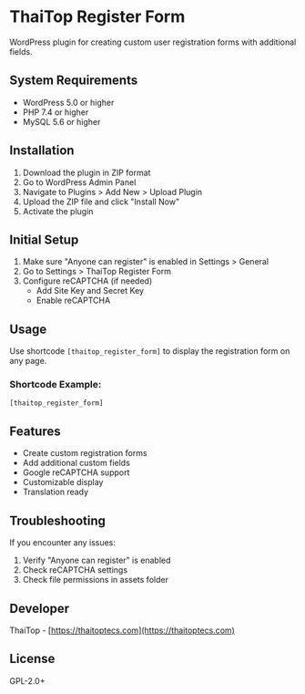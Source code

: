 # ThaiTop Register Form

WordPress plugin for creating custom user registration forms with additional fields.

## System Requirements
- WordPress 5.0 or higher
- PHP 7.4 or higher
- MySQL 5.6 or higher

## Installation
1. Download the plugin in ZIP format
2. Go to WordPress Admin Panel
3. Navigate to Plugins > Add New > Upload Plugin
4. Upload the ZIP file and click "Install Now"
5. Activate the plugin

## Initial Setup
1. Make sure "Anyone can register" is enabled in Settings > General
2. Go to Settings > ThaiTop Register Form
3. Configure reCAPTCHA (if needed)
   - Add Site Key and Secret Key
   - Enable reCAPTCHA

## Usage
Use shortcode `[thaitop_register_form]` to display the registration form on any page.

### Shortcode Example:
```
[thaitop_register_form]
```

## Features
- Create custom registration forms
- Add additional custom fields
- Google reCAPTCHA support
- Customizable display
- Translation ready

## Troubleshooting
If you encounter any issues:
1. Verify "Anyone can register" is enabled
2. Check reCAPTCHA settings
3. Check file permissions in assets folder

## Developer
ThaiTop - [https://thaitoptecs.com](https://thaitoptecs.com)

## License
GPL-2.0+
